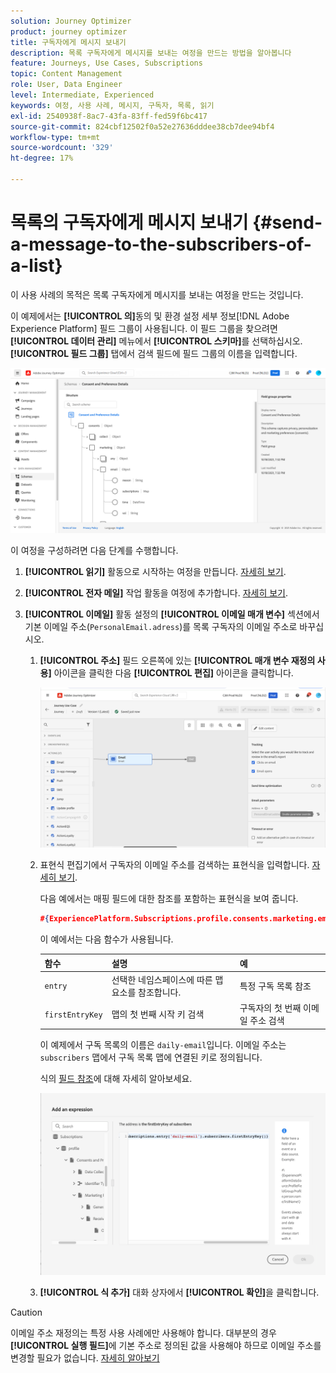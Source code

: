 ```yaml
---
solution: Journey Optimizer
product: journey optimizer
title: 구독자에게 메시지 보내기
description: 목록 구독자에게 메시지를 보내는 여정을 만드는 방법을 알아봅니다
feature: Journeys, Use Cases, Subscriptions
topic: Content Management
role: User, Data Engineer
level: Intermediate, Experienced
keywords: 여정, 사용 사례, 메시지, 구독자, 목록, 읽기
exl-id: 2540938f-8ac7-43fa-83ff-fed59f6bc417
source-git-commit: 824cbf12502f0a52e27636dddee38cb7dee94bf4
workflow-type: tm+mt
source-wordcount: '329'
ht-degree: 17%

---
```


# 목록의 구독자에게 메시지 보내기 {#send-a-message-to-the-subscribers-of-a-list}

이 사용 사례의 목적은 목록 구독자에게 메시지를 보내는 여정을 만드는 것입니다.

이 예제에서는 **[!UICONTROL 의]**&#x200B;동의 및 환경 설정 세부 정보[!DNL Adobe Experience Platform] 필드 그룹이 사용됩니다. 이 필드 그룹을 찾으려면 **[!UICONTROL 데이터 관리]** 메뉴에서 **[!UICONTROL 스키마]**&#x200B;를 선택하십시오. **[!UICONTROL 필드 그룹]** 탭에서 검색 필드에 필드 그룹의 이름을 입력합니다.

![이 필드 그룹에 구독 요소가 포함되어 있습니다](assets/consent-and-preference-details-field-group.png)

이 여정을 구성하려면 다음 단계를 수행합니다.

1. **[!UICONTROL 읽기]** 활동으로 시작하는 여정을 만듭니다. [자세히 보기](journey-gs.md).
1. **[!UICONTROL 전자 메일]** 작업 활동을 여정에 추가합니다. [자세히 보기](journeys-message.md).
1. **[!UICONTROL 이메일]** 활동 설정의 **[!UICONTROL 이메일 매개 변수]** 섹션에서 기본 이메일 주소(`PersonalEmail.adress`)를 목록 구독자의 이메일 주소로 바꾸십시오.

   1. **[!UICONTROL 주소]** 필드 오른쪽에 있는 **[!UICONTROL 매개 변수 재정의 사용]** 아이콘을 클릭한 다음 **[!UICONTROL 편집]** 아이콘을 클릭합니다.

      ![](assets/message-to-subscribers-uc-1.png)

   1. 표현식 편집기에서 구독자의 이메일 주소를 검색하는 표현식을 입력합니다. [자세히 보기](expression/expressionadvanced.md).

      다음 예에서는 매핑 필드에 대한 참조를 포함하는 표현식을 보여 줍니다.

      ```json
      #{ExperiencePlatform.Subscriptions.profile.consents.marketing.email.subscriptions.entry('daily-email').subscribers.firstEntryKey()}
      ```

      이 예에서는 다음 함수가 사용됩니다.

      | 함수 | 설명 | 예 |
      | --- | --- | --- |
      | `entry` | 선택한 네임스페이스에 따른 맵 요소를 참조합니다. | 특정 구독 목록 참조 |
      | `firstEntryKey` | 맵의 첫 번째 시작 키 검색 | 구독자의 첫 번째 이메일 주소 검색 |

      이 예제에서 구독 목록의 이름은 `daily-email`입니다. 이메일 주소는 `subscribers` 맵에서 구독 목록 맵에 연결된 키로 정의됩니다.

      식의 [필드 참조](expression/field-references.md)에 대해 자세히 알아보세요.

      ![](assets/message-to-subscribers-uc-2.png)

   1. **[!UICONTROL 식 추가]** 대화 상자에서 **[!UICONTROL 확인]**&#x200B;을 클릭합니다.

>[!CAUTION]
>
>이메일 주소 재정의는 특정 사용 사례에만 사용해야 합니다. 대부분의 경우 **[!UICONTROL 실행 필드]**&#x200B;에 기본 주소로 정의된 값을 사용해야 하므로 이메일 주소를 변경할 필요가 없습니다. [자세히 알아보기](../configuration/primary-email-addresses.md)
